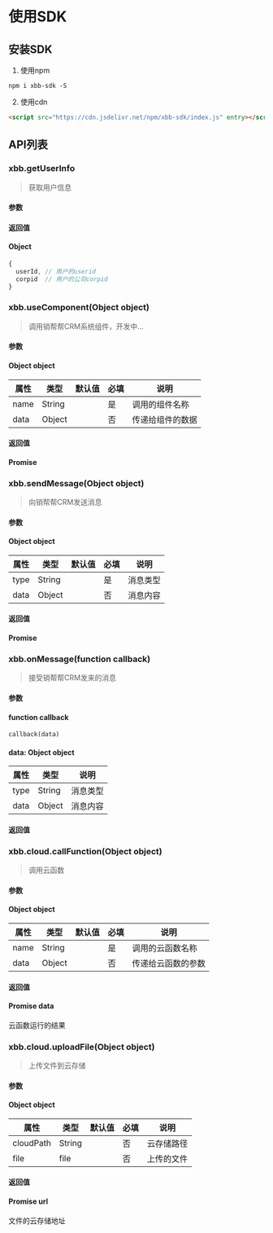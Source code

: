 # 使用SDK

## 安装SDK
1. 使用npm
```shell
npm i xbb-sdk -S
```
2. 使用cdn
```html
<script src="https://cdn.jsdelivr.net/npm/xbb-sdk/index.js" entry></script>
```

## API列表

### xbb.getUserInfo
> 获取用户信息
#### 参数
#### 返回值
#### Object
```javascript
{
  userId, // 用户的userid
  corpid  // 用户的公司corpid
}
```

### xbb.useComponent(Object object)
> 调用销帮帮CRM系统组件，开发中...
#### 参数
#### Object object
| 属性 | 类型 | 默认值 | 必填 | 说明 |
| --- | --- | ----- | ---- | --- |
| name | String | | 是 | 调用的组件名称 |
| data | Object | | 否 | 传递给组件的数据 |

#### 返回值
#### Promise

### xbb.sendMessage(Object object)
> 向销帮帮CRM发送消息
#### 参数
#### Object object
| 属性 | 类型 | 默认值 | 必填 | 说明 |
| --- | --- | ----- | ---- | --- |
| type | String | | 是 | 消息类型 |
| data | Object | | 否 | 消息内容 |

#### 返回值
#### Promise


### xbb.onMessage(function callback)
> 接受销帮帮CRM发来的消息
#### 参数
#### function callback
`callback(data)`
#### data: Object object
| 属性 | 类型 | 说明 |
| --- | --- | --- |
| type | String | 消息类型 |
| data | Object | 消息内容 |
#### 返回值

### xbb.cloud.callFunction(Object object)
> 调用云函数
#### 参数
#### Object object
| 属性 | 类型 | 默认值 | 必填 | 说明 |
| --- | --- | ----- | ---- | --- |
| name | String | | 是 | 调用的云函数名称 |
| data | Object | | 否 | 传递给云函数的参数 |
#### 返回值
#### Promise data
云函数运行的结果

### xbb.cloud.uploadFile(Object object)
> 上传文件到云存储
#### 参数
#### Object object
| 属性 | 类型 | 默认值 | 必填 | 说明 |
| --- | --- | ----- | ---- | --- |
| cloudPath | String | | 否 | 云存储路径 |
| file | file | | 否 | 上传的文件 |
#### 返回值
#### Promise url
文件的云存储地址